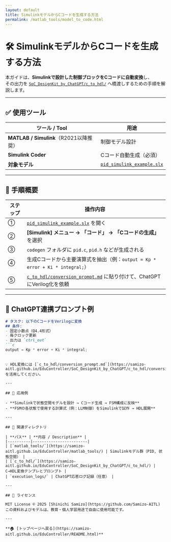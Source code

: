 ```yaml
---
layout: default
title: SimulinkモデルからCコードを生成する方法
permalink: /matlab_tools/model_to_code.html
---
```


# 🛠️ SimulinkモデルからCコードを生成する方法

本ガイドは、**Simulinkで設計した制御ブロックをCコードに自動変換**し、  
その出力を [`SoC_DesignKit_by_ChatGPT/c_to_hdl/`](https://samizo-aitl.github.io/EduController/SoC_DesignKit_by_ChatGPT/c_to_hdl/) へ橋渡しするための手順を解説します。

---

## ✅ 使用ツール

| ツール / Tool | 用途 |
|---------------|------|
| **MATLAB / Simulink**（R2021以降推奨） | 制御モデル設計 |
| **Simulink Coder** | Cコード自動生成（必須） |
| **対象モデル** | [`pid_simulink_example.slx`](https://samizo-aitl.github.io/EduController/matlab_tools/pid_simulink_example.slx) |

---

## 📘 手順概要

| **ステップ** | **操作内容** |
|--------------|--------------|
| ① | [`pid_simulink_example.slx`](https://samizo-aitl.github.io/EduController/matlab_tools/pid_simulink_example.slx) を開く |
| ② | **[Simulink] メニュー → 「コード」 → 「Cコードの生成」** を選択 |
| ③ | `codegen` フォルダに `pid.c`, `pid.h` などが生成される |
| ④ | 生成Cコードから主要演算式を抽出（例：`output = Kp * error + Ki * integral;`） |
| ⑤ | [`c_to_hdl/conversion_prompt.md`](https://samizo-aitl.github.io/EduController/SoC_DesignKit_by_ChatGPT/c_to_hdl/conversion_prompt.html) に貼り付けて、ChatGPTにVerilog化を依頼 |

---

## 💬 ChatGPT連携プロンプト例

```markdown
# タスク: 以下のCコードをVerilogに変換
## 条件:
- 固定小数点（Q4.4形式）
- 毎クロック更新
- 出力は `ctrl_out`
```c
output = Kp * error + Ki * integral;
```
```

💡 HDL変換には [`c_to_hdl/conversion_prompt.md`](https://samizo-aitl.github.io/EduController/SoC_DesignKit_by_ChatGPT/c_to_hdl/conversion_prompt.html) を活用してください。

---

## 🧪 応用例

- **Simulinkで状態空間モデルを設計 → Cコード生成 → FSM構成に反映**
- **FSMの各状態で使用する計算式（例：LLM制御）をSimulinkで試作 → HDL展開**

---

## 🔗 関連ディレクトリ

| **パス** | **内容 / Description** |
|----------|------------------------|
| [`matlab_tools/`](https://samizo-aitl.github.io/EduController/matlab_tools/) | Simulinkモデル群（PID, 状態空間） |
| [`c_to_hdl/`](https://samizo-aitl.github.io/EduController/SoC_DesignKit_by_ChatGPT/c_to_hdl/) | C→HDL変換テンプレとプロンプト |
| `execution_logs/` | ChatGPT応答ログ記録（任意） |

---

## 🔖 ライセンス

MIT License © 2025 [Shinichi Samizo](https://github.com/Samizo-AITL)  
この資料およびモデルは、教育・個人学習用途で自由に使用可能です。

---

**🏠 [トップページへ戻る](https://samizo-aitl.github.io/EduController/README.html)**
